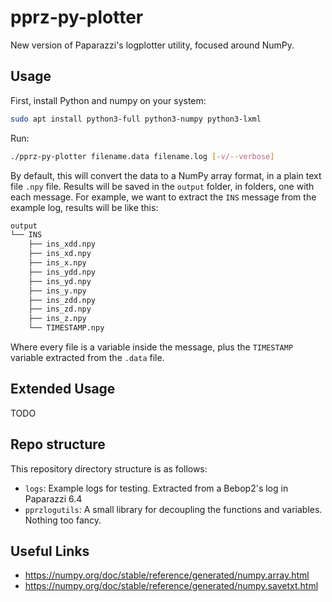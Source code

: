# pprz-py-plotter

New version of Paparazzi's logplotter utility, focused around NumPy.

## Usage

First, install Python and numpy on your system:

```bash
sudo apt install python3-full python3-numpy python3-lxml
```

Run:

```bash
./pprz-py-plotter filename.data filename.log [-v/--verbose]
```

By default, this will convert the data to a NumPy array format, in a plain text file `.npy` file.
Results will be saved in the `output` folder, in folders, one with each message.
For example, we want to extract the `INS` message from the example log, results will be like this:

```bash
output
└── INS
    ├── ins_xdd.npy
    ├── ins_xd.npy
    ├── ins_x.npy
    ├── ins_ydd.npy
    ├── ins_yd.npy
    ├── ins_y.npy
    ├── ins_zdd.npy
    ├── ins_zd.npy
    ├── ins_z.npy
    └── TIMESTAMP.npy
```

Where every file is a variable inside the message, plus the `TIMESTAMP` variable extracted from the `.data` file.

## Extended Usage

TODO

## Repo structure
This repository directory structure is as follows:

- `logs`: Example logs for testing. Extracted from a Bebop2's log in Paparazzi 6.4
- `pprzlogutils`: A small library for decoupling the functions and variables. Nothing too fancy.

## Useful Links

- https://numpy.org/doc/stable/reference/generated/numpy.array.html
- https://numpy.org/doc/stable/reference/generated/numpy.savetxt.html
